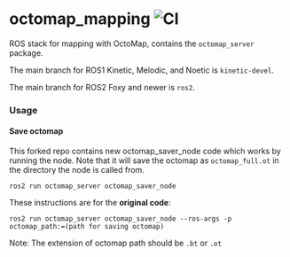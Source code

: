 octomap_mapping ![CI](https://github.com/OctoMap/octomap_mapping/workflows/CI/badge.svg)
===============

ROS stack for mapping with OctoMap, contains the `octomap_server` package.

The main branch for ROS1 Kinetic, Melodic, and Noetic is `kinetic-devel`.

The main branch for ROS2 Foxy and newer is `ros2`.

### Usage

#### Save octomap
This forked repo contains new octomap_saver_node code which works by running the node.
Note that it will save the octomap as `octomap_full.ot` in the directory the node is called from.
```
ros2 run octomap_server octomap_saver_node
```

These instructions are for the **original code**:
```
ros2 run octomap_server octomap_saver_node --ros-args -p octomap_path:=(path for saving octomap)
```
Note: The extension of octomap path should be `.bt` or `.ot`
